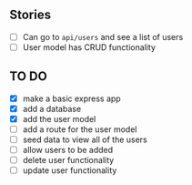 ## Stories
- [ ]  Can go to `api/users` and see a list of users
- [ ]  User model has CRUD functionality

## TO DO
- [X] make a basic express app
- [X] add a database
- [X] add the user model
- [ ] add a route for the user model
- [ ] seed data to view all of the users
- [ ] allow users to be added 
- [ ] delete user functionality 
- [ ] update user functionality

